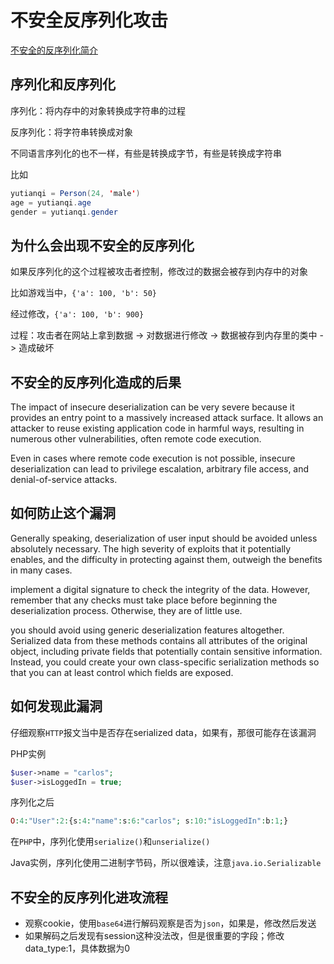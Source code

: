 # 不安全反序列化攻击
[不安全的反序列化简介](https://www.jianshu.com/p/fa912ce0426f)
## 序列化和反序列化
序列化：将内存中的对象转换成字符串的过程

反序列化：将字符串转换成对象

不同语言序列化的也不一样，有些是转换成字节，有些是转换成字符串

比如

```java
yutianqi = Person(24, 'male')
age = yutianqi.age
gender = yutianqi.gender
```

## 为什么会出现不安全的反序列化
如果反序列化的这个过程被攻击者控制，修改过的数据会被存到内存中的对象

比如游戏当中，`{'a': 100, 'b': 50}`

经过修改，`{'a': 100, 'b': 900}`

过程：攻击者在网站上拿到数据 -> 对数据进行修改 -> 数据被存到内存里的类中 -> 造成破坏

## 不安全的反序列化造成的后果
The impact of insecure deserialization can be very severe because it provides an entry point to a massively increased attack surface. 
It allows an attacker to reuse existing application code in harmful ways, resulting in numerous other vulnerabilities, often remote code execution.

Even in cases where remote code execution is not possible, insecure deserialization can lead to privilege escalation, 
arbitrary file access, and denial-of-service attacks.

## 如何防止这个漏洞
Generally speaking, deserialization of user input should be avoided unless absolutely necessary. The high severity of exploits that it potentially enables, 
and the difficulty in protecting against them, outweigh the benefits in many cases.

implement a digital signature to check the integrity of the data. 
However, remember that any checks must take place before beginning the deserialization process. 
Otherwise, they are of little use.

you should avoid using generic deserialization features altogether. 
Serialized data from these methods contains all attributes of the original object, 
including private fields that potentially contain sensitive information. 
Instead, you could create your own class-specific serialization methods 
so that you can at least control which fields are exposed.

## 如何发现此漏洞
仔细观察`HTTP`报文当中是否存在serialized data，如果有，那很可能存在该漏洞

PHP实例
```php
$user->name = "carlos";
$user->isLoggedIn = true;
```

序列化之后
```php
O:4:"User":2:{s:4:"name":s:6:"carlos"; s:10:"isLoggedIn":b:1;}
```

在`PHP`中，序列化使用`serialize()`和`unserialize()`

Java实例，序列化使用二进制字节码，所以很难读，注意`java.io.Serializable`



## 不安全的反序列化进攻流程
* 观察cookie，使用`base64`进行解码观察是否为`json`，如果是，修改然后发送
* 如果解码之后发现有session这种没法改，但是很重要的字段；修改data_type:1，具体数据为0
